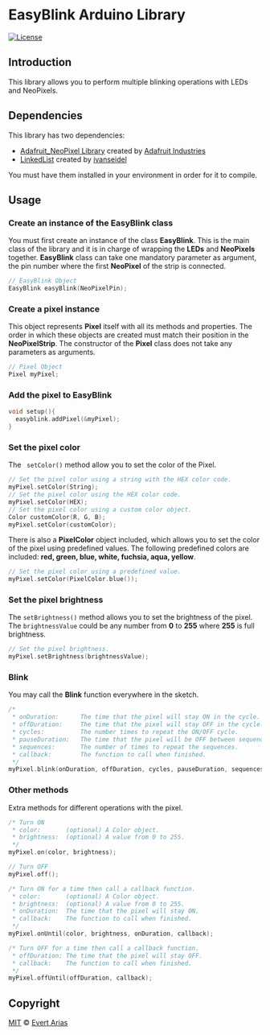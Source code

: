 # EasyBlink Arduino Library

[![License](http://img.shields.io/:license-mit-blue.svg)](http://doge.mit-license.org)

## Introduction

This library allows you to perform multiple blinking operations with LEDs and NeoPixels. 



## Dependencies

This library has two dependencies:

* [Adafruit_NeoPixel Library](https://github.com/adafruit/Adafruit_NeoPixel) created by [Adafruit Industries](https://github.com/adafruit)
* [LinkedList](https://github.com/ivanseidel/LinkedList) created by [ivanseidel](https://github.com/ivanseidel)

You must have them installed in your environment in order for it to compile.



## Usage

### Create an instance of the EasyBlink class

You must first create an instance of the class **EasyBlink**. This is the main class of the library and it is in charge of wrapping the **LEDs** and **NeoPixels** together. **EasyBlink** class can take one mandatory parameter as argument, the pin number where the first **NeoPixel** of the strip is connected.

``` c++
// EasyBlink Object
EasyBlink easyBlink(NeoPixelPin);
```



### Create a pixel instance

This object represents **Pixel** itself with all its methods and properties. The order in which these objects are created must match their position in the **NeoPixelStrip**. The constructor of the **Pixel** class does not take any parameters as arguments.

``` c++
// Pixel Object
Pixel myPixel;
```



### Add the pixel to EasyBlink

``` c++
void setup(){
  easyblink.addPixel(&myPixel);
}
```



### Set the pixel color

The ``` setColor()``` method allow you to set the color of the Pixel. 

```c++
// Set the pixel color using a string with the HEX color code.
myPixel.setColor(String);
// Set the pixel color using the HEX color code.
myPixel.setColor(HEX);
// Set the pixel color using a custom color object.
Color customColor(R, G, B);
myPixel.setColor(customColor);
```

There is also a **PixelColor** object included, which allows you to set the color of the pixel using predefined values. The following predefined colors are included: **red, green, blue, white, fuchsia, aqua, yellow**.

``` c++
// Set the pixel color using a predefined value.
myPixel.setColor(PixelColor.blue());
```



### Set the pixel brightness

The ```setBrightness()```  method allows you to set the brightness of the pixel. The ```brightnessValue``` could be any number from **0** to **255** where **255** is full brightness.

````` c++
// Set the pixel brightness.
myPixel.setBrightness(brightnessValue);
`````



### Blink 

You may call the **Blink** function everywhere in the sketch. 

``` c++
/* 
 * onDuration: 		The time that the pixel will stay ON in the cycle.
 * offDuration: 	The time that the pixel will stay OFF in the cycle.
 * cycles: 			The number times to repeat the ON/OFF cycle.
 * pauseDuration: 	The time that the pixel will be OFF between sequences.
 * sequences: 		The number of times to repeat the sequences.
 * callback: 		The function to call when finished.
 */
myPixel.blink(onDuration, offDuration, cycles, pauseDuration, sequences, callback);
```



### Other methods

Extra methods for different operations with the pixel.

```` c++
/* Turn ON
 * color: 		(optional) A Color object.
 * brightness: 	(optional) A value from 0 to 255.
 */
myPixel.on(color, brightness);

// Turn OFF
myPixel.off();

/* Turn ON for a time then call a callback function.
 * color:       (optional) A Color object.
 * brightness: 	(optional) A value from 0 to 255.
 * onDuration: 	The time that the pixel will stay ON.
 * callback: 	The function to call when finished.
 */
myPixel.onUntil(color, brightness, onDuration, callback);

/* Turn OFF for a time then call a callback function.
 * offDuration: The time that the pixel will stay OFF.
 * callback: 	The function to call when finished.
 */
myPixel.offUntil(offDuration, callback);
````



## Copyright

[MIT](https://github.com/ariascode/MyBlinker/blob/master/LICENSE.md) © [Evert Arias](https://ariascode.com)



